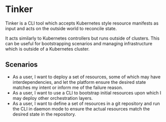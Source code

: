 # Tinker

Tinker is a CLI tool which accepts Kubernetes style resource manifests as input and acts on the outside world to reconcile state.

It acts similarly to Kubernetes controllers but runs outside of clusters. This can be useful for bootstrapping scenarios and managing infrastructure which is outside of a Kubernetes cluster.

## Scenarios
- As a user, I want to deploy a set of resources, some of which may have interdependencies, and let the platform ensure the desired state matches my intent or inform me of the failure reason.
- As a user, I want to use a CLI to bootstrap initial resources upon which I may deploy other orchestration layers.
- As a user, I want to define a set of resources in a git repository and run the CLI in daemon mode to ensure the actual resources match the desired state in the repository.
